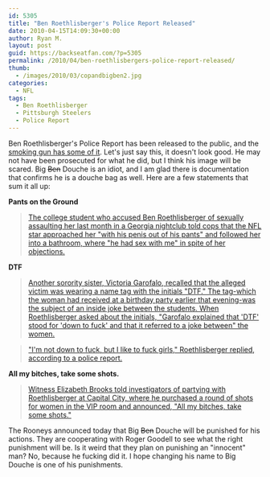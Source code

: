```yaml
---
id: 5305
title: "Ben Roethlisberger's Police Report Released"
date: 2010-04-15T14:09:30+00:00
author: Ryan M.
layout: post
guid: https://backseatfan.com/?p=5305
permalink: /2010/04/ben-roethlisbergers-police-report-released/
thumb:
  - /images/2010/03/copandbigben2.jpg
categories:
  - NFL
tags:
  - Ben Roethlisberger
  - Pittsburgh Steelers
  - Police Report
---
```


<div class="entry">
  <p>
    Ben Roethlisberger's Police Report has been released to the public, and the <a href="http://www.thesmokinggun.com/archive/years/2010/0415101roethlisberger1.html">smoking gun has some of it</a>. Let's just say this, it doesn't look good. He may not have been prosecuted for what he did, but I think his image will be scared. Big <span style="text-decoration: line-through;">Ben</span> Douche is an idiot, and I am glad there is documentation that confirms he is a douche bag as well. Here are a few statements that sum it all up:
  </p>

  <p>
    <strong>Pants on the Ground</strong>
  </p>

  <blockquote>
    <p>
      <a href="http://www.thesmokinggun.com/archive/years/2010/0415101roethlisberger1.html">The college student who accused Ben Roethlisberger of sexually assaulting her last month in a Georgia nightclub told cops that the NFL star approached her "with his penis out of his pants" and followed her into a bathroom, where "he had sex with me" in spite of her objections.</a>
    </p>
  </blockquote>

  <p>
    <strong>DTF</strong>
  </p>

  <blockquote>
    <p>
      <a href="http://www.thesmokinggun.com/archive/years/2010/0415101roethlisberger1.html">Another sorority sister, Victoria Garofalo, recalled that the alleged victim was wearing a name tag with the initials "DTF." The tag-which the woman had received at a birthday party earlier that evening-was the subject of an inside joke between the students. When Roethlisberger asked about the initials, "Garofalo explained that 'DTF' stood for 'down to fuck' and that it referred to a joke between" the women.</a>
    </p>
  </blockquote>

  <blockquote>
    <p>
      <a href="http://www.thesmokinggun.com/archive/years/2010/0415101roethlisberger1.html">"I'm not down to fuck, but I like to fuck girls," Roethlisberger replied, according to a police report.</a>
    </p>
  </blockquote>

  <p>
    <strong>All my bitches, take some shots.</strong>
  </p>

  <blockquote>
    <p>
      <a href="http://www.thesmokinggun.com/archive/years/2010/0415101roethlisberger1.html">Witness Elizabeth Brooks told investigators of partying with Roethlisberger at Capital City, where he purchased a round of shots for women in the VIP room and announced, "All my bitches, take some shots."</a>
    </p>
  </blockquote>

  <p>
    The Rooneys announced today that Big <span style="text-decoration: line-through;">Ben</span> Douche will be punished for his actions. They are cooperating with Roger Goodell to see what the right punishment will be. Is it weird that they plan on punishing an "innocent" man? No, because he fucking did it. I hope changing his name to Big Douche is one of his punishments.
  </p>
</div>
